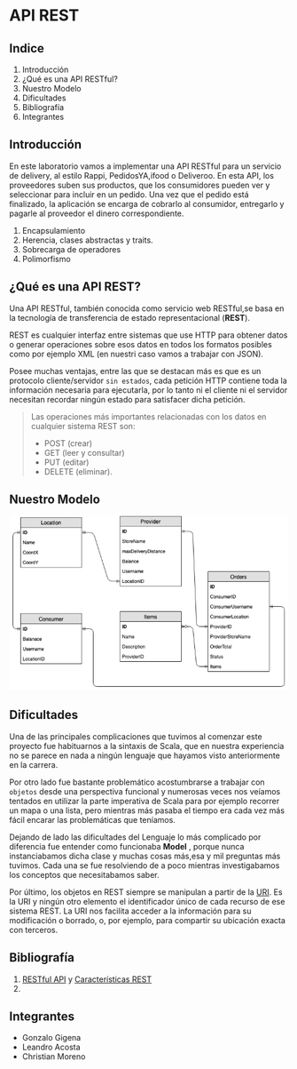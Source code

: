 # API REST

## Indice 

1. Introducción
2. ¿Qué es una API RESTful? 
3. Nuestro Modelo 
4. Dificultades
5. Bibliografía 
6. Integrantes 

## Introducción 

En este laboratorio vamos a implementar una API RESTful para un servicio de delivery, al estilo Rappi, PedidosYA,ifood o Deliveroo. En esta API, los proveedores suben sus productos, que los consumidores pueden ver y seleccionar para incluir en un pedido. Una vez que el pedido está finalizado, la aplicación se encarga de cobrarlo al consumidor, entregarlo y pagarle al proveedor el dinero correspondiente.

1. Encapsulamiento
2. Herencia, clases abstractas y traits.
3. Sobrecarga de operadores
4. Polimorfismo


## ¿Qué es una API REST?
Una API RESTful, también conocida como servicio web RESTful,se basa en la tecnología de transferencia de estado representacional (**REST**). 

REST es cualquier interfaz entre sistemas que use HTTP para obtener datos o generar operaciones sobre esos datos en todos los formatos posibles como por ejemplo XML (en nuestri caso vamos a trabajar con JSON).

Posee muchas ventajas, entre las que se destacan más es que es un protocolo cliente/servidor ``sin estados``, cada petición HTTP contiene toda la información necesaria para ejecutarla, por lo tanto ni el cliente ni el servidor necesitan recordar ningún estado para satisfacer dicha petición.

>Las operaciones más importantes relacionadas con los datos en cualquier sistema REST son: 
>   * POST (crear)
>   * GET (leer y consultar)
>   * PUT (editar)
>   * DELETE (eliminar).

## Nuestro Modelo
![database](diagrams/database.png)

## Dificultades 

Una de las principales complicaciones que tuvimos al comenzar este proyecto fue habituarnos a la sintaxis de Scala, que en nuestra experiencia no se parece en nada a ningún lenguaje que hayamos visto anteriormente en la carrera.

Por otro lado fue bastante problemático acostumbrarse a trabajar con ``objetos`` desde una perspectiva funcional y numerosas veces nos veíamos tentados en utilizar la parte imperativa de Scala para por ejemplo recorrer un mapa o una lista, pero mientras más pasaba el tiempo era cada vez más fácil encarar las problemáticas que teníamos.

Dejando de lado las dificultades del Lenguaje lo más complicado por diferencia fue entender como funcionaba **Model** , porque nunca instanciabamos dicha clase y muchas cosas más,esa y mil preguntas más tuvimos. Cada una se fue resolviendo de a poco mientras investigabamos los conceptos que necesitabamos saber.

Por último, los objetos en REST siempre se manipulan a partir de la [URI](https://stackoverflow.com/questions/176264/what-is-the-difference-between-a-uri-a-url-and-a-urn). Es la URI y ningún otro elemento el identificador único de cada recurso de ese sistema REST. La URI nos facilita acceder a la información para su modificación o borrado, o, por ejemplo, para compartir su ubicación exacta con terceros.  


## Bibliografía 

1. [RESTful API](https://searchmicroservices.techtarget.com/definition/RESTful-API)  y  [Características REST](https://bbvaopen4u.com/es/actualidad/api-rest-que-es-y-cuales-son-sus-ventajas-en-el-desarrollo-de-proyectos)
2. 
## Integrantes 
* Gonzalo Gigena 
* Leandro Acosta 
* Christian Moreno
